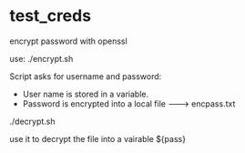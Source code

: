 # test_creds
encrypt password with openssl

use:
./encrypt.sh

Script asks for username and password:
- User name is stored in a variable.
- Password is encrypted into a local file ---> encpass.txt

./decrypt.sh

use it to decrypt the file into a vairable ${pass}

